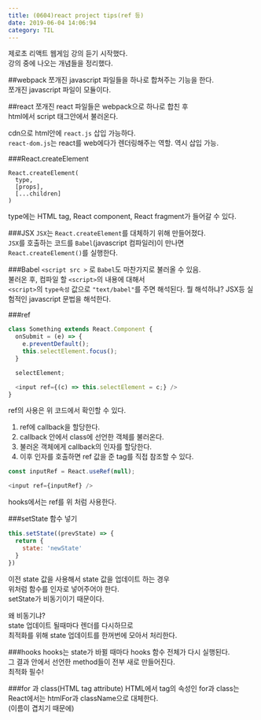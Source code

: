 ```yaml
---
title: (0604)react project tips(ref 등)
date: 2019-06-04 14:06:94
category: TIL
---
```


제로초 리액트 웹게임 강의 듣기 시작했다.  
강의 중에 나오는 개념들을 정리했다.  

##webpack
쪼개진 javascript 파일들을 하나로 합쳐주는 기능을 한다.  
쪼개진 javascript 파일이 모듈이다.  
 
##react 
쪼개진 react 파일들은 webpack으로 하나로 합친 후  
html에서 script 태그안에서 불러온다.  
  
cdn으로 html안에 `react.js` 삽입 가능하다.  
`react-dom.js`는 react를 web에다가 렌더링해주는 역할. 역시 삽입 가능.  

###React.createElement

```js{2}
React.createElement(
  type,
  [props],
  [...children]
)
```

type에는 HTML tag, React component, React fragment가 들어갈 수 있다.  

###JSX
`JSX`는 `React.createElement`를 대체하기 위해 만들어졌다.  
`JSX`를 호출하는 코드를 `Babel`(javascript 컴파일러)이 만나면  
`React.createElement()`를 실행한다.  

###Babel
`<script src >` 로 `Babel`도 마찬가지로 불러올 수 있음.  
불러온 후, 컴파일 할 `<script>`의 내용에 대해서  
 `<script>`의 `type속성` 값으로 `"text/babel"`를 주면 해석된다.
 뭘 해석하냐? JSX등 실험적인 javascript 문법을 해석한다.  
 
###ref

```js
class Something extends React.Component {
  onSubmit = (e) => {
    e.preventDefault();
    this.selectElement.focus();
  }

  selectElement;

  <input ref={(c) => this.selectElement = c;} />
}
```

ref의 사용은 위 코드에서 확인할 수 있다.  

1. ref에 callback을 할당한다.  
2. callback 안에서 class에 선언한 객체를 불러온다.
3. 불러온 객체에게 callback의 인자를 할당한다.
4. 이후 인자를 호출하면 ref 값을 준 tag를 직접 참조할 수 있다.

```js
const inputRef = React.useRef(null);

<input ref={inputRef} />
```

hooks에서는 ref를 위 처럼 사용한다.  

###setState 함수 넣기

```js
this.setState((prevState) => {
  return {
    state: 'newState'
  }
})
```
  
이전 state 값을 사용해서 state 값을 업데이트 하는 경우  
위처럼 함수를 인자로 넣어주어야 한다.  
setState가 비동기이기 때문이다.  
  
왜 비동기냐?  
state 업데이트 될때마다 렌더를 다시하므로  
최적화를 위해 state 업데이트를 한꺼번에 모아서 처리한다.  


###hooks
hooks는 state가 바뀔 때마다 hooks 함수 전체가 다시 실행된다.  
그 결과 안에서 선언한 method들이 전부 새로 만들어진다.  
최적화 필수!

###for 과 class(HTML tag attribute)
HTML에서 tag의 속성인 for과 class는  
React에서는 htmlFor과 className으로 대체한다.  
(이름이 겹치기 때문에)

